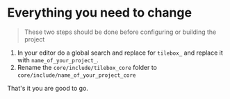 # Everything you need to change

> These two steps should be done before configuring or building the project

1. In your editor do a global search and replace for `tilebox_` and replace it with `name_of_your_project_`.
2. Rename the `core/include/tilebox_core` folder to `core/include/name_of_your_project_core`

That's it you are good to go.
